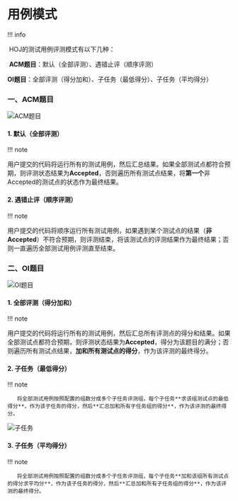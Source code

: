 # 用例模式

!!! info

​	HOJ的测试用例评测模式有以下几种：

​	**ACM题目**：默认（全部评测）、遇错止评（顺序评测）

​	**OI题目**：全部评测（得分加和）、子任务（最低得分）、子任务（平均得分）



### 一、ACM题目

![ACM题目](/f4f4a8bbe15e4ef1aa766524eaa6fbeb.png)

#### 1. 默认（全部评测）

!!! note

​	用户提交的代码将运行所有的测试用例，然后汇总结果。如果全部测试点都符合预期，则评测状态结果为**Accepted**，否则遍历所有测试点结果，将**第一个**非Accepted的测试点的状态作为最终结果。



#### 2. 遇错止评（顺序评测）

!!! note

​	用户提交的代码将顺序运行所有测试用例，如果遇到某个测试点的结果（**非Accepted**）不符合预期，则评测结束，将该测试点的评测结果作为最终结果；否则一直遍历全部测试用例评测直至结束。



### 二、OI题目

![OI题目](/ecdd9ce03251440d9204bc728ef4d66b.png)



#### 1. 全部评测（得分加和）

!!! note

​	用户提交的代码将运行所有的测试用例，然后汇总所有评测点的得分和结果。如果全部测试点都符合预期，则评测状态结果为**Accepted**，得分为该题目的满分；否则遍历所有测试点结果，**加和所有测试点的得分**，作为该评测的最终得分。



#### 2. 子任务（最低得分）

!!! note

    ​	将全部测试用例按照配置的组数分成多个子任务评测组，每个子任务**求该组测试点的最低得分**，作为该子任务的得分，然后**汇总加和所有子任务组的得分**，作为该评测的最终得分。



![子任务](/6b0404229b894d01aa98ee43bbb4d034.png)

#### 3. 子任务（平均得分）

!!! note

    ​	将全部测试用例按照配置的组数分成多个子任务评测组，每个子任务**加和该组所有测试点的得分求平均分**，作为该子任务的得分，然后**汇总加和所有子任务组的得分**，作为该评测的最终得分。

